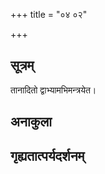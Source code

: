 +++
title = "०४ ०२"

+++
## सूत्रम्
तानादितो द्वाभ्यामभिमन्त्रयेत।
## अनाकुला

## गृह्यतात्पर्यदर्शनम्

